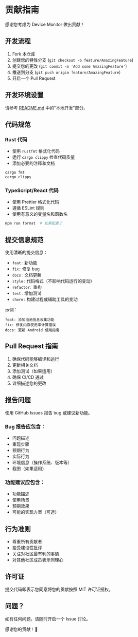 # 贡献指南

感谢您考虑为 Device Monitor 做出贡献！

## 开发流程

1. Fork 本仓库
2. 创建您的特性分支 (`git checkout -b feature/AmazingFeature`)
3. 提交您的更改 (`git commit -m 'Add some AmazingFeature'`)
4. 推送到分支 (`git push origin feature/AmazingFeature`)
5. 开启一个 Pull Request

## 开发环境设置

请参考 [README.md](README.md) 中的"本地开发"部分。

## 代码规范

### Rust 代码

- 使用 `rustfmt` 格式化代码
- 运行 `cargo clippy` 检查代码质量
- 添加必要的注释和文档

```bash
cargo fmt
cargo clippy
```

### TypeScript/React 代码

- 使用 Prettier 格式化代码
- 遵循 ESLint 规则
- 使用有意义的变量名和函数名

```bash
npm run format  # 如果配置了
```

## 提交信息规范

使用清晰的提交信息：

- `feat:` 新功能
- `fix:` 修复 bug
- `docs:` 文档更新
- `style:` 代码格式（不影响代码运行的变动）
- `refactor:` 重构
- `test:` 增加测试
- `chore:` 构建过程或辅助工具的变动

示例：
```
feat: 添加电池信息收集功能
fix: 修复内存使用率计算错误
docs: 更新 Android 使用指南
```

## Pull Request 指南

1. 确保代码能够编译和运行
2. 更新相关文档
3. 添加测试（如果适用）
4. 确保 CI/CD 通过
5. 详细描述您的更改

## 报告问题

使用 GitHub Issues 报告 bug 或建议新功能。

### Bug 报告应包含：

- 问题描述
- 重现步骤
- 预期行为
- 实际行为
- 环境信息（操作系统、版本等）
- 截图（如果适用）

### 功能建议应包含：

- 功能描述
- 使用场景
- 预期效果
- 可能的实现方案（可选）

## 行为准则

- 尊重所有贡献者
- 接受建设性批评
- 关注对社区最有利的事情
- 对其他社区成员表示同理心

## 许可证

提交代码即表示您同意将您的贡献按照 MIT 许可证授权。

## 问题？

如有任何问题，请随时开启一个 Issue 讨论。

感谢您的贡献！🎉

